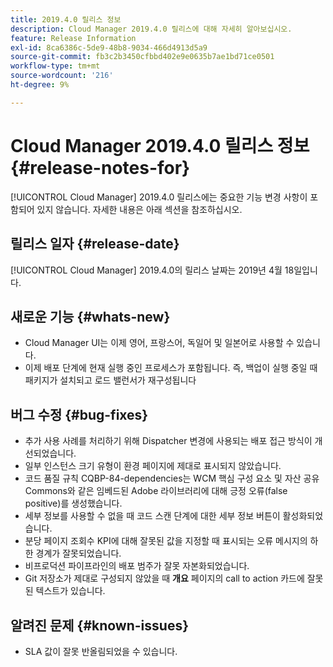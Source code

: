 ```yaml
---
title: 2019.4.0 릴리스 정보
description: Cloud Manager 2019.4.0 릴리스에 대해 자세히 알아보십시오.
feature: Release Information
exl-id: 8ca6386c-5de9-48b8-9034-466d4913d5a9
source-git-commit: fb3c2b3450cfbbd402e9e0635b7ae1bd71ce0501
workflow-type: tm+mt
source-wordcount: '216'
ht-degree: 9%

---
```


# Cloud Manager 2019.4.0 릴리스 정보 {#release-notes-for}

[!UICONTROL Cloud Manager] 2019.4.0 릴리스에는 중요한 기능 변경 사항이 포함되어 있지 않습니다. 자세한 내용은 아래 섹션을 참조하십시오.

## 릴리스 일자 {#release-date}

[!UICONTROL Cloud Manager] 2019.4.0의 릴리스 날짜는 2019년 4월 18일입니다.

## 새로운 기능 {#whats-new}

* Cloud Manager UI는 이제 영어, 프랑스어, 독일어 및 일본어로 사용할 수 있습니다.
* 이제 배포 단계에 현재 실행 중인 프로세스가 포함됩니다. 즉, 백업이 실행 중일 때 패키지가 설치되고 로드 밸런서가 재구성됩니다

## 버그 수정 {#bug-fixes}

* 추가 사용 사례를 처리하기 위해 Dispatcher 변경에 사용되는 배포 접근 방식이 개선되었습니다.
* 일부 인스턴스 크기 유형이 환경 페이지에 제대로 표시되지 않았습니다.
* 코드 품질 규칙 CQBP-84-dependencies는 WCM 핵심 구성 요소 및 자산 공유 Commons와 같은 임베드된 Adobe 라이브러리에 대해 긍정 오류(false positive)를 생성했습니다.
* 세부 정보를 사용할 수 없을 때 코드 스캔 단계에 대한 세부 정보 버튼이 활성화되었습니다.
* 분당 페이지 조회수 KPI에 대해 잘못된 값을 지정할 때 표시되는 오류 메시지의 하한 경계가 잘못되었습니다.
* 비프로덕션 파이프라인의 배포 범주가 잘못 자본화되었습니다.
* Git 저장소가 제대로 구성되지 않았을 때 **개요** 페이지의 call to action 카드에 잘못된 텍스트가 있습니다.

## 알려진 문제 {#known-issues}

* SLA 값이 잘못 반올림되었을 수 있습니다.
